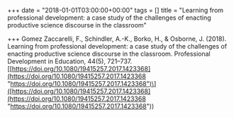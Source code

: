 +++
date = "2018-01-01T03:00:00+00:00"
tags = []
title = "Learning from professional development: a case study of the challenges of enacting productive science discourse in the classroom"

+++
Gomez Zaccarelli, F., Schindler, A.-K., Borko, H., & Osborne, J. (2018). Learning from professional development: a case study of the challenges of enacting productive science discourse in the classroom. Professional Development in Education, 44(5), 721–737. \[[https://doi.org/10.1080/19415257.2017.1423368](https://doi.org/10.1080/19415257.2017.1423368 "https://doi.org/10.1080/19415257.2017.1423368")\]([https://doi.org/10.1080/19415257.2017.1423368](https://doi.org/10.1080/19415257.2017.1423368 "https://doi.org/10.1080/19415257.2017.1423368"))